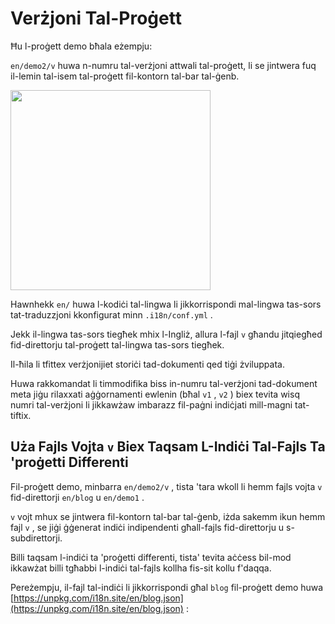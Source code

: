 # Verżjoni Tal-Proġett

Ħu l-proġett demo bħala eżempju:

`en/demo2/v` huwa n-numru tal-verżjoni attwali tal-proġett, li se jintwera fuq il-lemin tal-isem tal-proġett fil-kontorn tal-bar tal-ġenb.

<img src="https://p.3ti.site/1721290486.avif" width="320px">

Hawnhekk `en/` huwa l-kodiċi tal-lingwa li jikkorrispondi mal-lingwa tas-sors tat-traduzzjoni kkonfigurat minn `.i18n/conf.yml` .

Jekk il-lingwa tas-sors tiegħek mhix l-Ingliż, allura l-fajl `v` għandu jitqiegħed fid-direttorju tal-proġett tal-lingwa tas-sors tiegħek.

Il-ħila li tfittex verżjonijiet storiċi tad-dokumenti qed tiġi żviluppata.

Huwa rakkomandat li timmodifika biss in-numru tal-verżjoni tad-dokument meta jiġu rilaxxati aġġornamenti ewlenin (bħal `v1` , `v2` ) biex tevita wisq numri tal-verżjoni li jikkawżaw imbarazz fil-paġni indiċjati mill-magni tat-tiftix.

## Uża Fajls Vojta `v` Biex Taqsam L-Indiċi Tal-Fajls Ta 'proġetti Differenti

Fil-proġett demo, minbarra `en/demo2/v` , tista 'tara wkoll li hemm fajls vojta `v` fid-direttorji `en/blog` u `en/demo1` .

`v` vojt mhux se jintwera fil-kontorn tal-bar tal-ġenb, iżda sakemm ikun hemm fajl `v` , se jiġi ġġenerat indiċi indipendenti għall-fajls fid-direttorju u s-subdirettorji.

Billi taqsam l-indiċi ta 'proġetti differenti, tista' tevita aċċess bil-mod ikkawżat billi tgħabbi l-indiċi tal-fajls kollha fis-sit kollu f'daqqa.

Pereżempju, il-fajl tal-indiċi li jikkorrispondi għal `blog` fil-proġett demo huwa [https://unpkg.com/i18n.site/en/blog.json](https://unpkg.com/i18n.site/en/blog.json) :